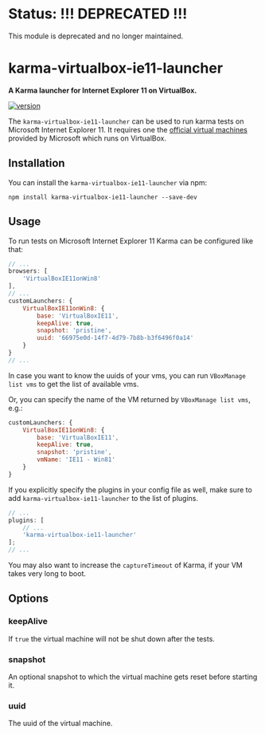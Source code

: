 # Status: **!!! DEPRECATED !!!**

This module is deprecated and no longer maintained.

# karma-virtualbox-ie11-launcher

**A Karma launcher for Internet Explorer 11 on VirtualBox.**

[![version](https://img.shields.io/npm/v/karma-virtualbox-ie11-launcher.svg?style=flat-square)](https://www.npmjs.com/package/karma-virtualbox-ie11-launcher)

The `karma-virtualbox-ie11-launcher` can be used to run karma tests on Microsoft Internet Explorer 11. It requires one the
[official virtual machines](https://developer.microsoft.com/en-us/microsoft-edge/tools/vms/)
provided by Microsoft which runs on VirtualBox.

## Installation

You can install the `karma-virtualbox-ie11-launcher` via npm:

```shell
npm install karma-virtualbox-ie11-launcher --save-dev
```

## Usage

To run tests on Microsoft Internet Explorer 11 Karma can be configured like that:

```js
// ...
browsers: [
    'VirtualBoxIE11onWin8'
],
// ...
customLaunchers: {
    VirtualBoxIE11onWin8: {
        base: 'VirtualBoxIE11',
        keepAlive: true,
        snapshot: 'pristine',
        uuid: '66975e0d-14f7-4d79-7b8b-b3f6496f0a14'
    }
}
// ...
```

In case you want to know the uuids of your vms, you can run `VBoxManage list vms` to get the list of
available vms.

Or, you can specify the name of the VM returned by `VBoxManage list vms`, e.g.:

```js
customLaunchers: {
    VirtualBoxIE11onWin8: {
        base: 'VirtualBoxIE11',
        keepAlive: true,
        snapshot: 'pristine',
        vmName: 'IE11 - Win81'
    }
}
```

If you explicitly specify the plugins in your config file as well, make sure to add
`karma-virtualbox-ie11-launcher` to the list of plugins.

```js
// ...
plugins: [
    // ...
    'karma-virtualbox-ie11-launcher'
];
// ...
```

You may also want to increase the `captureTimeout` of Karma, if your VM takes very long to boot.

## Options

### keepAlive

If `true` the virtual machine will not be shut down after the tests.

### snapshot

An optional snapshot to which the virtual machine gets reset before starting it.

### uuid

The uuid of the virtual machine.
